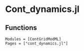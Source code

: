 # Cont_dynamics.jl

## Functions

```@autodocs
Modules = [ContGridModML]
Pages = ["cont_dynamics.jl"]
```